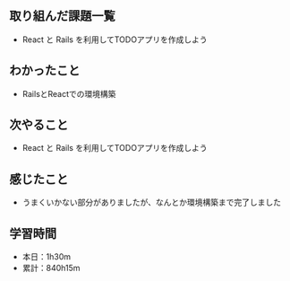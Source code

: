 ## 取り組んだ課題一覧
- React と Rails を利用してTODOアプリを作成しよう
## わかったこと
- RailsとReactでの環境構築
## 次やること
- React と Rails を利用してTODOアプリを作成しよう
## 感じたこと
- うまくいかない部分がありましたが、なんとか環境構築まで完了しました
## 学習時間
- 本日：1h30m
- 累計：840h15m
